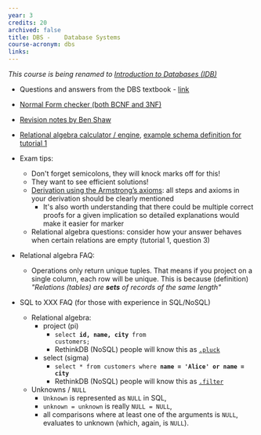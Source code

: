 ```yaml
---
year: 3
credits: 20
archived: false
title: DBS -	Database Systems
course-acronym: dbs
links:
---
```


_This course is being renamed to [Introduction to Databases (IDB)](https://web.inf.ed.ac.uk/sites/default/files/atoms/files/11122019_bos_new_course_proposal_introduction_to_databases.pdf)_

- Questions and answers from the DBS textbook - [link](http://pages.cs.wisc.edu/~dbbook/openAccess/thirdEdition/solutions/ans3ed-oddonly.pdf)
- [Normal Form checker (both BCNF and 3NF)](http://raymondcho.net/RelationalDatabaseTools/RelationalDatabaseTools)
- [Revision notes by Ben Shaw](https://github.com/benshaaw/revision/tree/master/DBS)
- [Relational algebra calculator / engine](https://dbis-uibk.github.io/relax/), [example schema definition for tutorial 1](https://gist.github.com/Visgean/8467b0196f9d88be8b2a8da890a7433a)
- Exam tips:
  - Don't forget semicolons, they will knock marks off for this!
  - They want to see efficient solutions!
  - [Derivation using the Armstrong’s axioms](https://i.imgur.com/6naWb9G.png): all steps and axioms in your derivation should be clearly mentioned
    - It's also worth understanding that there could be multiple correct proofs for a given implication so detailed explanations would make it easier for marker 
  - Relational algebra questions: consider how your answer behaves when certain relations are empty (tutorial 1, question 3)
- Relational algebra FAQ:
  - Operations only return unique tuples. That means if you project on a single column, each row will be unique. This is because (definition) _"Relations (tables) are **sets** of records of the same length"_

- SQL to XXX FAQ (for those with experience in SQL/NoSQL)
  - Relational algebra:
    - project (pi)
      - <code>select <strong>id, name, city</strong> from customers;</code>
      - RethinkDB (NoSQL) people will know this as [`.pluck`](https://rethinkdb.com/api/javascript/pluck)
    - select (sigma)
      - <code>select * from customers where <strong>name = 'Alice' or name = city</strong></code>
      - RethinkDB (NoSQL) people will know this as [`.filter`](https://rethinkdb.com/api/javascript/filter)
  - Unknowns / `NULL`
    - `Unknown` is represented as `NULL` in SQL,
    - `unknown = unknown` is really `NULL = NULL`,
    - all comparisons where at least one of the arguments is `NULL`, evaluates to unknown (which, again, is `NULL`).

<!--- NEED TO UPDATE THE DOCUMENTS [Unofficial solutions - 2011 & 2012](http://docs.google.com/document/d/1Ir_z-F6uWDXmYVomfJdL1hlsWfgbPW8c0gx6bHmTHxo/edit)
[May 2013](https://docs.google.com/document/d/188xL9h_Gs4vBvYiTsBbDMLR66GZBKQqxz9R1Nf0rx1I/edit?usp=sharing)
[August 2013 resit](https://docs.google.com/document/d/1rzK29pfwig18WOvdQmh131nR2Hhqtj5tFI5Qu1hMgaI/edit?usp=sharing)
[May 2014](https://docs.google.com/document/d/1H_kUYAsc1XaDT6BSHiUk69SWi-ydGWjCTPgh1YzwzNA/edit?usp=sharing)
[August 2014 resit](https://docs.google.com/document/d/1dlCLqABcEtYYxMtrtlj7QPXJdjXMDsw_dmfXqTP3fiI/edit?usp=sharing)  --->
